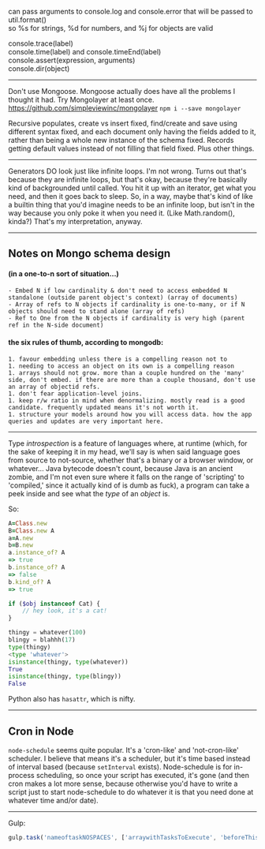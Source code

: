 can pass arguments to console.log and console.error that will be passed to util.format()  
so %s for strings, %d for numbers, and %j for objects are valid

console.trace(label)  
console.time(label) and console.timeEnd(label)  
console.assert(expression, arguments)  
console.dir(object)  

--------

Don't use Mongoose. Mongoose actually does have all the problems I thought it had. Try Mongolayer at least once. https://github.com/simpleviewinc/mongolayer `npm i --save mongolayer`

Recursive populates, create vs insert fixed, find/create and save using different syntax fixed, and each document only having the fields added to it, rather than being a whole new instance of the schema fixed. Records getting default values instead of not filling that field fixed. Plus other things.

--------

Generators DO look just like infinite loops. I'm not wrong. Turns out that's because they are infinite loops, but that's okay, because they're basically kind of backgrounded until called. You hit it up with an iterator, get what you need, and then it goes back to sleep. So, in a way, maybe that's kind of like a builtin thing that you'd imagine needs to be an infinite loop, but isn't in the way because you only poke it when you need it. (Like Math.random(), kinda?) That's my interpretation, anyway.

--------

## Notes on Mongo schema design

#### (in a one-to-n sort of situation...)
	- Embed N if low cardinality & don't need to access embedded N standalone (outside parent object's context) (array of documents)
	- Array of refs to N objects if cardinality is one-to-many, or if N objects should need to stand alone (array of refs)
	- Ref to One from the N objects if cardinality is very high (parent ref in the N-side document)

#### the six rules of thumb, according to mongodb:
	1. favour embedding unless there is a compelling reason not to
	1. needing to access an object on its own is a compelling reason
	1. arrays should not grow. more than a couple hundred on the 'many' side, don't embed. if there are more than a couple thousand, don't use an array of objectid refs.
	1. don't fear application-level joins.
	1. keep r/w ratio in mind when denormalizing. mostly read is a good candidate. frequently updated means it's not worth it.
	1. structure your models around how you will access data. how the app queries and updates are very important here.

--------

Type _introspection_ is a feature of languages where, at runtime (which, for the sake of keeping it in my head, we'll say is when said language goes from source to not-source, whether that's a binary or a browser window, or whatever... Java bytecode doesn't count, because Java is an ancient zombie, and I'm not even sure where it falls on the range of 'scripting' to 'compiled,' since it actually kind of is dumb as fuck), a program can take a peek inside and see what the _type_ of an _object_ is.

So:
```ruby
A=Class.new
B=Class.new A
a=A.new
b=B.new
a.instance_of? A
=> true
b.instance_of? A
=> false
b.kind_of? A
=> true

```
```php
if ($obj instanceof Cat) {
	// hey look, it's a cat!
}
```
```python
thingy = whatever(100)
blingy = blahhh(17)
type(thingy)
<type 'whatever'>
isinstance(thingy, type(whatever))
True
isinstance(thingy, type(blingy))
False
```
Python also has `hasattr`, which is nifty.

--------

## Cron in Node

`node-schedule` seems quite popular. It's a 'cron-like' and 'not-cron-like' scheduler. I believe that means it's a scheduler, but it's time based instead of interval based (because `setInterval` exists). Node-schedule is for in-process scheduling, so once your script has executed, it's gone (and then cron makes a lot more sense, because otherwise you'd have to write a script just to start node-schedule to do whatever it is that you need done at whatever time and/or date).

--------

Gulp:
```javascript
gulp.task('nameoftaskNOSPACES', ['arraywithTasksToExecute', 'beforeThisTaskHappens', 'whichAreOptionalReally'], function(){})

```

